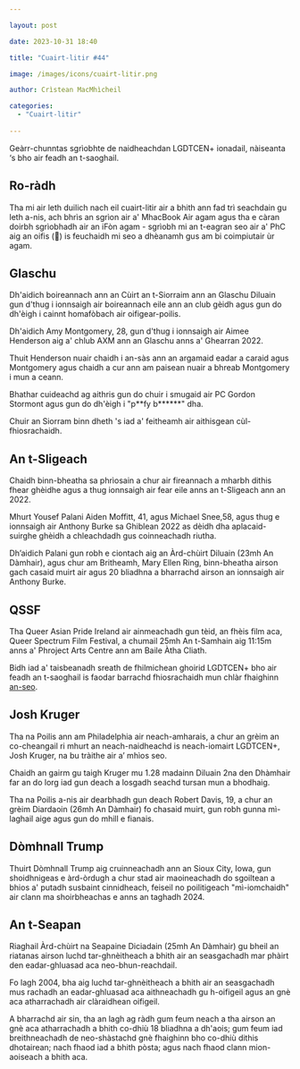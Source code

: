 ```yaml
---

layout: post

date: 2023-10-31 18:40

title: "Cuairt-litir #44"

image: /images/icons/cuairt-litir.png

author: Crìstean MacMhìcheil

categories:
  - "Cuairt-litir"
  
---
```


Geàrr-chunntas sgrìobhte de naidheachdan LGDTCEN+ ionadail, nàiseanta ‘s bho air feadh an t-saoghail.

## Ro-ràdh

Tha mi air leth duilich nach eil cuairt-litir air a bhith ann fad trì seachdain gu leth a-nis, ach bhrìs an sgrìon air a' MhacBook Air agam agus tha e càran doirbh sgrìobhadh air an iFòn agam - sgrìobh mi an t-eagran seo air a' PhC aig an oifis (🤫) is feuchaidh mi seo a dhèanamh gus am bi coimpiutair ùr agam.

## Glaschu

Dh'aidich boireannach ann an Cùirt an t-Siorraim ann an Glaschu Diluain gun d'thug i ionnsaigh air boireannach eile ann an club gèidh agus gun do dh'èigh i cainnt homafòbach air oifigear-poilis.

Dh'aidich Amy Montgomery, 28, gun d'thug i ionnsaigh air Aimee Henderson aig 
a' chlub AXM ann an Glaschu anns a' Ghearran 2022.

Thuit Henderson nuair chaidh i an-sàs ann an argamaid eadar a caraid agus Montgomery agus chaidh a cur ann am paisean nuair a bhreab Montgomery i mun a ceann.

Bhathar cuideachd ag aithris gun do chuir i smugaid air PC Gordon Stormont agus gun do dh'èigh i "p\*\*fy b\*\*\*\*\*\*" dha.

Chuir an Siorram binn dheth 's iad a' feitheamh air aithisgean cùl-fhiosrachaidh.

## An t-Sligeach

Chaidh binn-bheatha sa phrìosain a chur air fireannach a mharbh dithis fhear ghèidhe agus a thug ionnsaigh air fear eile anns an t-Sligeach ann an 2022.

Mhurt Yousef Palani Aiden Moffitt, 41, agus Michael Snee,58, agus thug e ionnsaigh air Anthony Burke sa Ghiblean 2022 as dèidh dha aplacaid-suirghe ghèidh a chleachdadh gus coinneachadh riutha.

Dh’aidich Palani gun robh e ciontach aig an Àrd-chùirt Diluain (23mh An Dàmhair), agus chur am Britheamh, Mary Ellen Ring, binn-bheatha airson gach casaid muirt air agus 20 bliadhna a bharrachd airson an ionnsaigh air Anthony Burke.

## QSSF

Tha Queer Asian Pride Ireland air ainmeachadh gun tèid, an fhèis film aca, Queer Spectrum Film Festival, a chumail 25mh An t-Samhain aig 11:15m anns a' Phroject Arts Centre ann am Baile Àtha Cliath.

Bidh iad a' taisbeanadh sreath de fhilmichean ghoirid LGDTCEN+ bho air feadh an t-saoghail is faodar barrachd fhiosrachaidh mun chlàr fhaighinn [an-seo](https://projectartscentre.ie/wp-content/uploads/2023/10/QSFF23-Booklet-PDF.pdf).

##  Josh Kruger

Tha na Poilis ann am Philadelphia air neach-amharais, a chur an grèim an co-cheangail ri mhurt an neach-naidheachd is neach-iomairt LGDTCEN+, Josh Kruger, na bu tràithe air a’ mhìos seo.

Chaidh an gairm gu taigh Kruger mu 1.28 madainn Diluain 2na den Dhàmhair far an do lorg iad gun deach a losgadh seachd tursan mun a bhodhaig.

Tha na Poilis a-nis air dearbhadh gun deach Robert Davis, 19, a chur an grèim Diardaoin (26mh An Dàmhair) fo chasaid muirt, gun robh gunna mì-laghail aige agus gun do mhill e fianais.

## Dòmhnall Trump

Thuirt Dòmhnall Trump aig cruinneachadh ann an Sioux City, Iowa, gun shoidhnigeas e àrd-òrdugh a chur stad air maoineachadh do sgoiltean a bhios a' putadh susbaint cinnidheach, feiseil no poilitigeach "mì-iomchaidh" air clann ma shoirbheachas e anns an taghadh 2024.

## An t-Seapan

Riaghail Àrd-chùirt na Seapaine Diciadain (25mh An Dàmhair) gu bheil an riatanas airson luchd tar-ghnèitheach a bhith air an seasgachadh mar phàirt den eadar-ghluasad aca neo-bhun-reachdail.

Fo lagh 2004, bha aig luchd tar-ghnèitheach a bhith air an seasgachadh mus rachadh an eadar-ghluasad aca aithneachadh gu h-oifigeil agus an gnè aca atharrachadh air clàraidhean oifigeil.

A bharrachd air sin, tha an lagh ag ràdh gum feum neach a tha airson an gnè aca atharrachadh a bhith co-dhiù 18 bliadhna a dh'aois; gum feum iad breithneachadh de neo-shàstachd gnè fhaighinn bho co-dhiù dithis dhotairean; nach fhaod iad a bhith pòsta; agus nach fhaod clann mion-aoiseach a bhith aca.